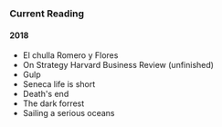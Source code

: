 ### Current Reading
#### 2018 
- El chulla Romero y Flores
- On Strategy Harvard Business Review (unfinished)
- Gulp
- Seneca life is short
- Death's end
- The dark forrest 
- Sailing a serious oceans
